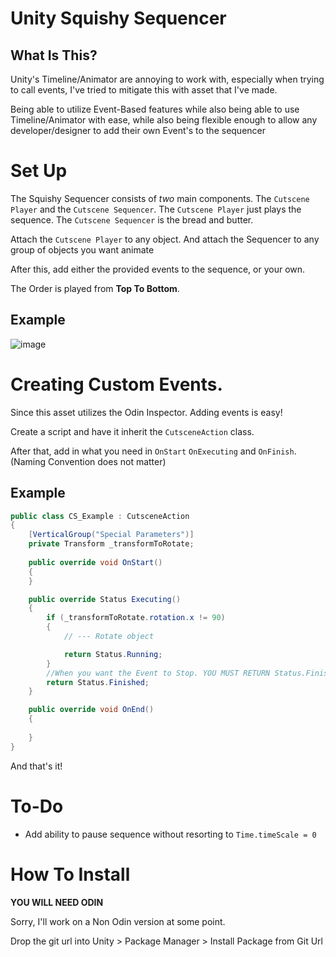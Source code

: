 # Unity Squishy Sequencer

## What Is This?

Unity's Timeline/Animator are annoying to work with, especially when trying to call events, I've tried to mitigate this with asset that I've made. 

Being able to utilize Event-Based features while also being able to use Timeline/Animator with ease, while also being flexible enough to allow any developer/designer to add their own Event's to the sequencer


# Set Up

The Squishy Sequencer consists of *two* main components. The `Cutscene Player` and the `Cutscene Sequencer`. The `Cutscene Player` just plays the sequence. The `Cutscene Sequencer` is the bread and butter.

Attach the `Cutscene Player` to any object. And attach the Sequencer to any group of objects you want animate

After this, add either the provided events to the sequence, or your own.

The Order is played from **Top To Bottom**.


## Example

![image](https://github.com/user-attachments/assets/cd501512-97aa-406a-896c-3f5067f3ce8e)



# Creating Custom Events.


Since this asset utilizes the Odin Inspector. Adding events is easy!

Create a script and have it inherit the `CutsceneAction` class.

After that, add in what you need in `OnStart` `OnExecuting` and `OnFinish`. (Naming Convention does not matter)

## Example
```cs
public class CS_Example : CutsceneAction
{
    [VerticalGroup("Special Parameters")]
    private Transform _transformToRotate;
    
    public override void OnStart()
    {
    }

    public override Status Executing()
    {
        if (_transformToRotate.rotation.x != 90)
        {
            // --- Rotate object

            return Status.Running;
        }
        //When you want the Event to Stop. YOU MUST RETURN Status.Finished
        return Status.Finished;
    }

    public override void OnEnd()
    {
     
    }
}
```


And that's it!


# To-Do

- Add ability to pause sequence without resorting to `Time.timeScale = 0`


# How To Install


**YOU WILL NEED ODIN**

Sorry, I'll work on a Non Odin version at some point.

Drop the git url into Unity > Package Manager > Install Package from Git Url
